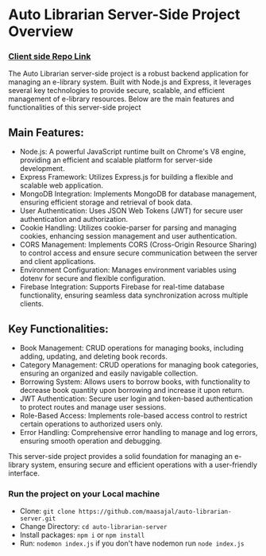 # Auto Librarian Server-Side Project Overview

### [Client side Repo Link](https://github.com/maasajal/auto-librarian-client)

The Auto Librarian server-side project is a robust backend application for managing an e-library system. Built with Node.js and Express, it leverages several key technologies to provide secure, scalable, and efficient management of e-library resources. Below are the main features and functionalities of this server-side project

## Main Features:

- Node.js: A powerful JavaScript runtime built on Chrome's V8 engine, providing an efficient and scalable platform for server-side development.
- Express Framework: Utilizes Express.js for building a flexible and scalable web application.
- MongoDB Integration: Implements MongoDB for database management, ensuring efficient storage and retrieval of book data.
- User Authentication: Uses JSON Web Tokens (JWT) for secure user authentication and authorization.
- Cookie Handling: Utilizes cookie-parser for parsing and managing cookies, enhancing session management and user authentication.
- CORS Management: Implements CORS (Cross-Origin Resource Sharing) to control access and ensure secure communication between the server and client applications.
- Environment Configuration: Manages environment variables using dotenv for secure and flexible configuration.
- Firebase Integration: Supports Firebase for real-time database functionality, ensuring seamless data synchronization across multiple clients.

## Key Functionalities:

- Book Management: CRUD operations for managing books, including adding, updating, and deleting book records.
- Category Management: CRUD operations for managing book categories, ensuring an organized and easily navigable collection.
- Borrowing System: Allows users to borrow books, with functionality to decrease book quantity upon borrowing and increase it upon return.
- JWT Authentication: Secure user login and token-based authentication to protect routes and manage user sessions.
- Role-Based Access: Implements role-based access control to restrict certain operations to authorized users only.
- Error Handling: Comprehensive error handling to manage and log errors, ensuring smooth operation and debugging.

This server-side project provides a solid foundation for managing an e-library system, ensuring secure and efficient operations with a user-friendly interface.

### Run the project on your Local machine

- Clone: `git clone https://github.com/maasajal/auto-librarian-server.git`
- Change Directory: `cd auto-librarian-server`
- Install packages: `npm i` or `npm install`
- Run: `nodemon index.js` if you don't have nodemon run `node index.js`
